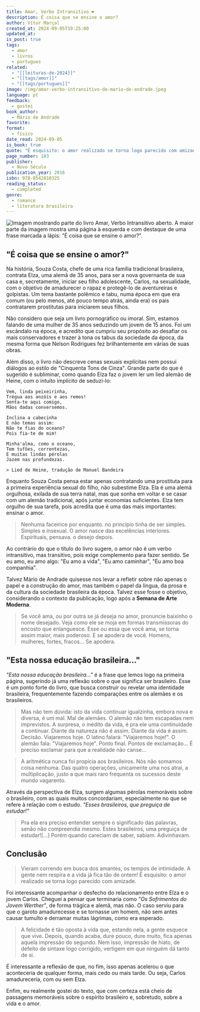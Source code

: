 ```yaml
---
title: Amar, Verbo Intransitivo ❤️
description: É coisa que se ensine o amor?
author: Vítor Marçal
created_at: 2024-09-05T19:25:00
updated_at: 
is_post: true
tags:
  - amor
  - livros
  - portugues
related:
  - "[[leituras-de-2024]]"
  - "[[tags/amor]]"
  - "[[tags/portugues]]"
image: /img/amar-verbo-intransitivo-de-mario-de-andrade.jpeg
language: pt
feedback:
  - gostei
book_author:
  - Mário de Andrade
favorite: 
format:
  - físico
date_read: 2024-09-05
is_book: true
quote: "É esquisito: o amor realizado se torna logo parecido com amizade."
page_number: 183
publisher:
  - Novo Século
publication_year: 2016
isbn: 978-8542810325
reading_status:
  - completed
genre:
  - romance
  - literatura brasileira
---
```

![Imagem mostrando parte do livro Amar, Verbo Intransitivo aberto.  A maior parte da imagem mostra uma página à esquerda e com destaque de uma frase marcada a lápis: "É coisa que se ensine o amor?".](/img/amar-verbo-intransitivo-de-mario-de-andrade.jpeg)

## "É coisa que se ensine o amor?"

Na história, Souza Costa, chefe de uma rica família tradicional brasileira, contrata Elza, uma alemã de 35 anos, para ser a nova governanta de sua casa e, secretamente, iniciar seu filho adolescente, Carlos, na sexualidade, com o objetivo de amadurecer o rapaz e protegê-lo de aventureiras e golpistas. Um tema bastante polêmico e tabu, numa época em que era comum (ou pelo menos, até pouco tempo atrás, ainda era) os pais contratarem prostitutas para iniciarem seus filhos.

Não considero que seja um livro pornográfico ou imoral. Sim, estamos falando de uma mulher de 35 anos seduzindo um jovem de 15 anos. Foi um escândalo na época, e acredito que cumpriu seu propósito ao desafiar os mais conservadores e trazer à tona os tabus da sociedade da época, da mesma forma que Nelson Rodrigues fez brilhantemente em várias de suas obras.

Além disso, o livro não descreve cenas sexuais explícitas nem possui diálogos ao estilo de "Cinquenta Tons de Cinza". Grande parte do que é sugerido é subliminar, como quando Elza faz o jovem ler um lied alemão de Heine, com o intuito implícito de seduzi-lo:

```
Vem, linda peixeirinha,
Trégua aos anzóis e aos remos!
Senta-te aqui comigo,
Mãos dadas conversemos.

Inclina a cabecinha
E não temas assim:
Não te fias do oceano?
Pois fia-te de mim!

Minha'alma, como o oceano,
Tem tufões, correntezas,
E muitas lindas pérolas
Jazem nas profundezas.

> Lied de Heine, tradução de Manuel Bandeira
```


Enquanto Souza Costa pensa estar apenas contratando uma prostituta para a primeira experiência sexual do filho, não subestime Elza. Ela é uma alemã orgulhosa, exilada de sua terra natal, mas que sonha em voltar e se casar com um alemão tradicional, após juntar economias suficientes. Elza tem orgulho de sua tarefa, pois acredita que é uma das mais importantes: ensinar o amor.

> Nenhuma faceirice por enquanto. no princípio tinha de ser simples. Simples e insexual. O amor nasce das excelências interiores. Espirituais, pensava. o desejo depois.

Ao contrário do que o título do livro sugere, o amor não é um verbo intransitivo, mas transitivo, pois exige complemento para fazer sentido. Se eu amo, eu amo algo: "Eu amo a vida", "Eu amo caminhar", "Eu amo boa companhia". 

Talvez Mário de Andrade quisesse nos levar a refletir sobre não apenas o papel e a construção do amor, mas também o papel da língua, da prosa e da cultura da sociedade brasileira da época. Talvez esse fosse o objetivo, considerando o contexto da publicação, logo após a **Semana de Arte Moderna**.

> Se você ama, ou por outra se já deseja no amor, pronuncie baixinho o nome desejado. Veja como ele se moja em formas transmissoras do encosto que enlanguesce. Esse ou essa que você ama, se torna assim maior, mais poderoso. E se apodera de você. Homens, mulheres, fortes, fracos... Se apodera.

## "Esta nossa educação brasileira..."

_"Esta nossa educação brasileira..."_ é a frase que lemos logo na primeira página, sugerindo já uma reflexão sobre o que significa ser brasileiro. Esse é um ponto forte do livro, que busca construir ou revelar uma identidade brasileira, frequentemente fazendo comparações entre os alemães e os brasileiros.

> Mas não tem dúvida: isto da vida continuar igualzinha, embora nova e diversa, é um mal. Mal de alemães. O alemão não tem escapadas nem imprevistos. A surpresa, o inédito da vida, é pra ele uma continuidade a continuar. Diante da natureza não é assim. Diante da vida é assim. Decisão. Viajaremos hoje. O latino falará: "Viajaremos hoje!". O alemão fala: "Viajaremos hoje". Ponto final. Pontos de exclamação... É preciso exclamar para que a realidade não canse...

>A aritmética nunca foi propícia aos brasileiros. Nós não somamos coisa nenhuma. Das quatro operações, unicamente uma nos atrai, a multiplicação, justo a que mais raro frequenta os sucessos deste mundo vagarento.

Através da perspectiva de Elza, surgem algumas pérolas memoráveis sobre o brasileiro, com as quais muitos concordariam, especialmente no que se refere à relação com o estudo. _"Esses brasileiros, que preguiça de estudar!"_

> Pra ela era preciso entender sempre o significado das palavras, senão não compreendia mesmo. Estes brasileiros, uma preguiça de estudar![...] Porém quando careciam de saber, sabiam. Adivinhavam. 

## Conclusão

> Vieram correndo em busca dos amantes, os tempos de intimidade. A gente nem respira e a vida já fica tão de ontem! É esquisito: o amor realizado se torna logo parecido com amizade.

Foi interessante acompanhar o desfecho do relacionamento entre Elza e o jovem Carlos. Cheguei a pensar que terminaria como _"Os Sofrimentos do Jovem Werther"_, de forma trágica e alemã, mas não. O caso serviu para que o garoto amadurecesse e se tornasse um homem, não sem antes causar tumulto e derramar muitas lágrimas, como era esperado.

> A felicidade é tão oposta à vida que, estando nela, a gente esquece que vive. Depois, quando acaba, dure pouco, dure muito, fica apenas aquela impressão do segundo. Nem isso, impressão de hiato, de defeito de sintaxe logo corrigido, vertigem em que ninguém dá tanto de si.

É interessante a reflexão de que, no fim, isso apenas acelerou o que aconteceria de qualquer forma, mais cedo ou mais tarde. Ou seja, Carlos amadureceria, com ou sem Elza.

Enfim, eu realmente gostei do texto, que com certeza está cheio de passagens memoráveis sobre o espírito brasileiro e, sobretudo, sobre a vida e o amor.
